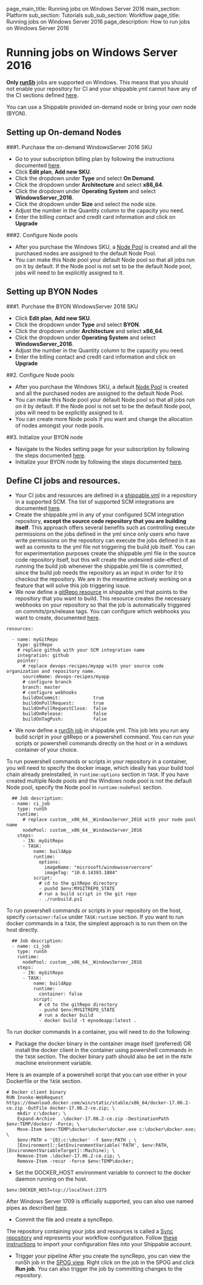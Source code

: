 page_main_title: Running jobs on Windows Server 2016
main_section: Platform
sub_section: Tutorials
sub_sub_section: Workflow
page_title: Running jobs on Windows Server 2016
page_description: How to run jobs on Windows Server 2016

# Running jobs on Windows Server 2016

**Only [runSh](/platform/workflow/job/runsh)** jobs are supported on Windows. This means that you should not enable your repository for CI and your shippable.yml cannot have any of the CI sections defined [here](/ci/yml-structure).

You can use a Shippable provided on-demand node or bring your own node (BYON).

## Setting up On-demand Nodes

###1. Purchase the on-demand WindowsServer 2016 SKU

* Go to your subscription billing plan by following the instructions documented [here](/platform/management/subscription/billing/#viewing-your-current-plan).
* Click **Edit plan**,  **Add new SKU**.
* Click the dropdown under **Type** and select **On Demand**.
* Click the dropdown under **Architecture** and select **x86_64**.
* Click the dropdown under **Operating System** and select **WindowsServer_2016**.
* Click the dropdown under **Size** and select the node size.
* Adjust the number in the Quantity column to the capacity you need.
* Enter the billing contact and credit card information and click on **Upgrade**

###2. Configure Node pools

* After you purchase the Windows SKU, a [Node Pool](/platform/management/subscription/node-pools/) is created and all the purchased nodes are assigned to the default Node Pool.
* You can make this Node pool your default Node pool so that all jobs run on it by default. If the Node pool is not set to be the default Node pool, jobs will need to be explicitly assigned to it.

## Setting up BYON Nodes

###1. Purchase the BYON WindowsServer 2016 SKU

* Click **Edit plan**,  **Add new SKU**.
* Click the dropdown under **Type** and select **BYON**.
* Click the dropdown under **Architecture** and select **x86_64**.
* Click the dropdown under **Operating System** and select **WindowsServer_2016**.
* Adjust the number in the Quantity column to the capacity you need.
* Enter the billing contact and credit card information and click on **Upgrade**

##2. Configure Node pools

* After you purchase the Windows SKU, a default [Node Pool](/platform/management/subscription/node-pools/) is created and all the purchased nodes are assigned to the default Node Pool.
* You can make this Node pool your default Node pool so that all jobs run on it by default. If the Node pool is not set to be the default Node pool, jobs will need to be explicitly assigned to it.
* You can create more Node pools if you want and change the allocation of nodes amongst your node pools.

##3. Initialize your BYON node

* Navigate to the Nodes setting page for your subscription by following the steps documented [here](/platform/tutorial/runtime/manage-byon-nodes/#view-nodes).
* Initialize your BYON node by following the steps documented [here](/platform/tutorial/runtime/manage-byon-nodes/#add-node).   

## Define CI jobs and resources.

* Your CI jobs and resources are defined in a [shippable.yml](/platform/workflow/config/) in a repository in a supported SCM. The list of supported SCM integrations are documented [here](/platform/integration/overview/#supported-scm-integrations).
* Create the shippable.yml in any of your configured SCM integration repository, **except the source code repository that you are building itself**. This approach offers several benefits such as controlling execute permissions on the jobs
defined in the yml since only users who have write permissions on the repository can execute the jobs defined in it as well as commits to the yml file not triggering the build job itself. You can for experimentation purposes create the shippable.yml file in the source code repository itself, but this will create the undesired side-effect of running the build job whenever the shippable.yml file is committed, since the build job needs the repository as an input in order for it to checkout the repository. We are in the meantime actively working on a feature that will solve this job triggering issue.
* We now define a [gitRepo resource](/platform/workflow/resource/gitrepo/#gitrepo) in shippable.yml  that points to the repository that you want to build. This resource
creates the necessary webhooks on your repository so that the job is automatically triggered on commits/prs/release tags.
You can configure which webhooks you want to create, documented [here](/platform/workflow/resource/gitrepo/#gitrepo).

```
resources:

  - name: myGitRepo
    type: gitRepo
    # replace github with your SCM integration name
    integration: github
    pointer:
      # replace devops-recipes/myapp with your source code organization and repository name.
      sourceName: devops-recipes/myapp
      # configure branch
      branch: master
      # configure webhooks
      buildOnCommit:            true
      buildOnPullRequest:       true
      buildOnPullRequestClose:  false
      buildOnRelease:           false
      buildOnTagPush:           false
```
* We now define a [runSh job](/platform/workflow/job/runsh/#runsh) in shippable.yml.  This job lets you run any
build script in your gitRepo or a powershell command. You can run your scripts or powershell commands directly on
the host or in a windows container of your choice.

To run powershell commands or scripts in your repository in a container, you will need to specify the docker image, which ideally has your build tool chain already preinstalled, in `runtime:options` section in `TASK`. If you have created multiple Node pools and the Windows node pool
is not the default Node pool, specify the Node pool in `runtime:nodePool` section.


```
  ## Job description:
  - name: ci_job
    type: runSh
    runtime:
      # replace custom__x86_64__WindowsServer_2016 with your node pool name
      nodePool: custom__x86_64__WindowsServer_2016
    steps:
      - IN: myGitRepo
      - TASK:
          name: buildApp
          runtime:
            options:
              imageName: "microsoft/windowsservercore"
              imageTag: "10.0.14393.1884"
          script:
            # cd to the gitRepo directory
            - pushd $env:MYGITREPO_STATE
            # run a build script in the git repo
            - ./runbuild.ps1
```

To run powershell commands or scripts in your repository on the host, specify `container:false` under `TASK:runtime` section. If you want to run docker commands in a `TASK`, the simplest approach is to run them on the host directly.

```
  ## Job description:
  - name: ci_job
    type: runSh
    runtime:
      nodePool: custom__x86_64__WindowsServer_2016
    steps:
      - IN: myGitRepo
      - TASK:
          name: buildApp
          runtime:
            container: false
          script:
            # cd to the gitRepo directory
            - pushd $env:MYGITREPO_STATE
            # run a docker build
            - docker build -t mynodeapp:latest .
```

To run docker commands in a container, you will need to do the following:

* Package the docker binary in the container image itself (preferred) OR install the docker client in the container using powershell commands in the `TASK` section. The docker binary path should also be set in the `PATH` machine environment variable.

Here is an example of a powershell script that you can use either in your Dockerfile or the `TASK` section.

```
# Docker client binary
RUN Invoke-WebRequest https://download.docker.com/win/static/stable/x86_64/docker-17.06.2-ce.zip -OutFile docker-17.06.2-ce.zip; \
    mkdir c:\docker; \
    Expand-Archive  .\docker-17.06.2-ce.zip -DestinationPath $env:TEMP/docker/ -Force; \
    Move-Item $env:TEMP\docker\docker\docker.exe c:\docker\docker.exe; \
    $env:PATH = '{0};c:\docker' -f $env:PATH ; \
    [Environment]::SetEnvironmentVariable('PATH', $env:PATH, [EnvironmentVariableTarget]::Machine); \
    Remove-Item .\docker-17.06.2-ce.zip; \
    Remove-Item -recur -force $env:TEMP\docker;
```     
* Set the DOCKER_HOST environment variable to connect to the docker daemon running on the host.

```
$env:DOCKER_HOST=tcp://localhost:2375
```

After Windows Server 1709 is officially supported, you can also use named pipes as described [here](https://docs.docker.com/docker-for-windows/faqs/#how-do-i-connect-to-the-remote-docker-engine-api).

* Commit the file and create a syncRepo.

The repository containing your jobs and resources is called a [Sync repository](/platform/tutorial/workflow/add-assembly-line/) and represents your workflow configuration. Follow [these instructions](/platform/tutorial/workflow/add-assembly-line/) to import your configuration files into your Shippable account.

* Trigger your pipeline
After you create the syncRepo, you can view the runSh job in the [SPOG view](/platform/visibility/single-pane-of-glass-spog/).
Right click on the job in the SPOG and click **Run job**. You can also trigger the job by committing changes to the repository.
